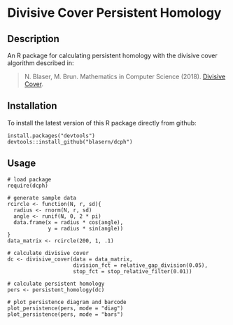 # Divisive Cover Persistent Homology

## Description

An R package for calculating persistent homology with the divisive cover algorithm described in:

> N. Blaser, M. Brun. Mathematics in Computer Science (2018). [Divisive Cover](https://doi.org/10.1007/s11786-018-0352-6).

## Installation

To install the latest version of this R package directly from github:

    install.packages("devtools")
    devtools::install_github("blasern/dcph")

## Usage

```{R}
# load package
require(dcph)

# generate sample data
rcircle <- function(N, r, sd){
  radius <- rnorm(N, r, sd)
  angle <- runif(N, 0, 2 * pi)
  data.frame(x = radius * cos(angle), 
             y = radius * sin(angle))
}
data_matrix <- rcircle(200, 1, .1)

# calculate divisive cover
dc <- divisive_cover(data = data_matrix,
                     division_fct = relative_gap_division(0.05), 
                     stop_fct = stop_relative_filter(0.01))

# calculate persistent homology
pers <- persistent_homology(dc)

# plot persistence diagram and barcode
plot_persistence(pers, mode = "diag")
plot_persistence(pers, mode = "bars")
```
